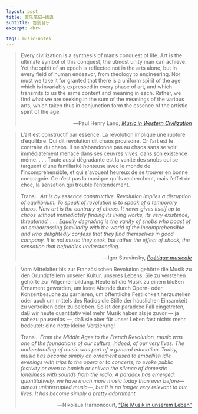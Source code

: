 ```yaml
---
layout: post
title: 音乐笔记—结语
subtitle: 告别音乐
excerpt: <br>

tags: music-notes
---
```


> <p class="quote">
> Every civilization is a synthesis of man’s conquest of life. Art is the ultimate symbol of this conquest, the utmost unity man can achieve. Yet the spirit of an epoch is reflected not in the arts alone, but in every field of human endeavor, from theology to engineering. Nor must we take it for granted that there is a uniform spirit of the age which is invariably expressed in every phase of art, and which transmits to us the same content and meaning in each. Rather, we find what we are seeking in the sum of the meanings of the various arts, which taken thus in conjunction form the essence of the artistic spirit of the age. </p>
>
><p align="right" class="quote-ttl"> 
> ―Paul Henry Lang, <nobr> <a href="https://archive.org/details/musicinwesternci0000unse/page/n17/mode/2up"> <i>Music in Western Civilization</i> </a> </nobr> </p>

> <p class="quote">
> L’art est constructif par essence. La révolution implique une rupture d’équilibre. Qui dit révolution dit chaos provisoire. Or l’art est le contraire du chaos. II ne s’abandonne pas au chaos sans se voir immédiatement menacé dans ses ceuvres vives, dans son existence méme. <nobr>. . .</nobr> Toute aussi dégradante est la vanité des snobs qui se targuent d'une familiarité honteuse avec le monde de l’incompréhensible, et qui s'avouent heureux de se trouver en bonne compagnie. Ce n’est pas la musique qu’ils recherchent, mais l’effet de choc, la sensation qui trouble l’entendement. </p>
>
> <p class="quote-transl">
> Transl.&nbsp; <i>Art is by essence constructive. Revolution implies a disruption of equilibrium. To speak of revolution is to speak of a temporary chaos. Now art is the contrary of chaos. It never gives itself up to chaos without immediately finding its living works, its very existence, threatened. <nobr>. . .</nobr> Equally degrading is the vanity of snobs who boast of an embarrassing familiarity with the world of the incomprehensible and who delightedly confess that they find themselves in good company. It is not music they seek, but rather the effect of shock, the sensation that befuddles understanding. </i> </p>
>
><p align="right" class="quote-ttl"> 
> ―Igor Stravinsky, <nobr> <a href="https://archive.org/details/poeticsofmusic0000igor/page/10/mode/2up"> <i>Poétique musicale</i> </a> </nobr> </p>


> <p class="quote">
> Vom Mittelalter bis zur Französischen Revolution gehörte die Musik zu den Grundpfeilern unserer Kultur, unseres Lebens. Sie zu verstehen gehörte zur Allgemeinbildung. Heute ist die Musik zu einem bloßen Ornament geworden, um leere Abende durch Opern- oder Konzertbesuche zu garnieren, um öffentliche Festlichkeit herzustellen oder auch um mittels des Radios die Stille der häuslichen Einsamkeit zu vertreiben oder zu beleben. So ist der paradoxe Fall eingetreten, daß wir heute quantitativ viel mehr Musik haben als je zuvor — ja nahezu pausenlos —, daß sie aber für unser Leben fast nichts mehr bedeutet: eine nette kleine Verzierung! </p>
>
> <p class="quote-transl">
> Transl.&nbsp; <i>From the Middle Ages to the French Revolution, music was one of the foundations of our culture, indeed, of our very lives. The understanding of music was part of a general education. Today, music has become simply an ornament used to embellish idle evenings with trips to the opera or to concerts, to evoke public festivity or even to banish or enliven the silence of domestic loneliness with sounds from the radio. A paradox has emerged: quantitatively, we have much more music today than ever before—almost uninterrupted music—, but it is no longer very relevant to our lives. It has become simply a pretty adornment. </i> </p>
>
><p align="right" class="quote-ttl"> 
> ―Nikolaus Harnoncourt, <nobr> <a href="https://archive.org/details/baroquemusictoda0000harn/page/10/mode/2up"> “Die Musik in unserem Leben” </a> </nobr> </p>

<br>







